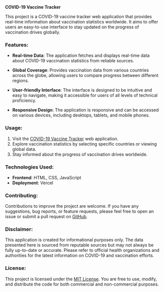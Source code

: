 **COVID-19 Vaccine Tracker**

This project is a COVID-19 vaccine tracker web application that provides real-time information about vaccination statistics worldwide. It aims to offer users an easy-to-use interface to stay updated on the progress of vaccination drives globally.

### Features:

- **Real-time Data**: The application fetches and displays real-time data about COVID-19 vaccination statistics from reliable sources.
  
- **Global Coverage**: Provides vaccination data from various countries across the globe, allowing users to compare progress between different regions.

- **User-friendly Interface**: The interface is designed to be intuitive and easy to navigate, making it accessible for users of all levels of technical proficiency.

- **Responsive Design**: The application is responsive and can be accessed on various devices, including desktops, tablets, and mobile phones.

### Usage:

1. Visit the [COVID-19 Vaccine Tracker](https://covid-tracker-ashishmisal.vercel.app/) web application.
2. Explore vaccination statistics by selecting specific countries or viewing global data.
3. Stay informed about the progress of vaccination drives worldwide.

### Technologies Used:

- **Frontend**: HTML, CSS, JavaScript
- **Deployment**: Vercel

### Contributing:

Contributions to improve the project are welcome. If you have any suggestions, bug reports, or feature requests, please feel free to open an issue or submit a pull request on [GitHub](https://github.com/ashishmisal23/COVID-VACCINE-TRACKER.git).

### Disclaimer:

This application is created for informational purposes only. The data presented here is sourced from reputable sources but may not always be fully up-to-date or accurate. Please refer to official health organizations and authorities for the latest information on COVID-19 and vaccination efforts.

### License:

This project is licensed under the [MIT License](https://github.com/ashishmisal23/COVID-VACCINE-TRACKER/blob/main/LICENSE). You are free to use, modify, and distribute the code for both commercial and non-commercial purposes.
